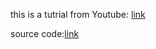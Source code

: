 this is a tutrial from Youtube: [link](https://www.youtube.com/playlist?list=PLhhyoLH6IjfxeoooqP9rhU3HJIAVAJ3Vz)

source code:[link](https://github.com/aladdinpersson/Machine-Learning-Collection)

